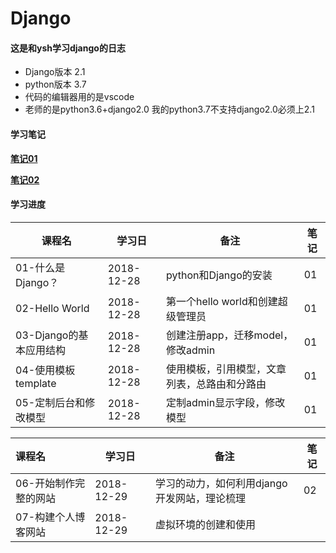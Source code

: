 # Django
#### 这是和ysh学习django的日志

- Django版本 2.1
- python版本 3.7
- 代码的编辑器用的是vscode
- 老师的是python3.6+django2.0 我的python3.7不支持django2.0必须上2.1

#### 学习笔记

[**笔记01**](./studyreport/week01.md) 

[**笔记02**](./studyreport/week02.md)

#### 学习进度

| 课程名                  | 学习日     | 备注                                         | 笔记 |
| ----------------------- | ---------- | -------------------------------------------- | ---- |
| 01-什么是Django？       | 2018-12-28 | python和Django的安装                         | 01   |
| 02-Hello World          | 2018-12-28 | 第一个hello world和创建超级管理员            | 01   |
| 03-Django的基本应用结构 | 2018-12-28 | 创建注册app，迁移model，修改admin            | 01   |
| 04-使用模板template     | 2018-12-28 | 使用模板，引用模型，文章列表，总路由和分路由 | 01   |
| 05-定制后台和修改模型   | 2018-12-28 | 定制admin显示字段，修改模型                  | 01   |

| 课程名                | 学习日     | 备注                                         | 笔记 |
| :-------------------- | ---------- | -------------------------------------------- | ---- |
| 06-开始制作完整的网站 | 2018-12-29 | 学习的动力，如何利用django开发网站，理论梳理 | 02   |
| 07-构建个人博客网站   | 2018-12-29 | 虚拟环境的创建和使用                         |      |

